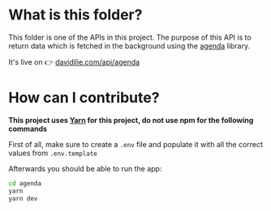 # What is this folder?

This folder is one of the APIs in this project. The purpose of this API is to return data which is fetched in the background using the [agenda](https://github.com/agenda/agenda) library.

It's live on 👉 [davidilie.com/api/agenda](https://davidilie.com/api/agenda)

# How can I contribute?

**This project uses [Yarn](https://yarnpkg.com/) for this project, do not use npm for the following commands**

First of all, make sure to create a `.env` file and populate it with all the correct values from `.env.template`

Afterwards you should be able to run the app:

```bash
cd agenda
yarn
yarn dev
```
